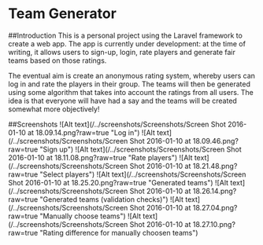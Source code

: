 # Team Generator

##Introduction
This is a personal project using the Laravel framework to create a web app. The app is currently under development: at the time of writing, it allows users to sign-up, login, rate players and generate fair teams based on those ratings. 

The eventual aim is create an anonymous rating system, whereby users can log in and rate the players in their group. The teams will then be generated using some algorithm that takes into account the ratings from all users. The idea is that everyone will have had a say and the teams will be created somewhat more objectively!

##Screenshots
![Alt text](/../screenshots/Screenshots/Screen Shot 2016-01-10 at 18.09.14.png?raw=true "Log in")
![Alt text](/../screenshots/Screenshots/Screen Shot 2016-01-10 at 18.09.46.png?raw=true "Sign up")
![Alt text](/../screenshots/Screenshots/Screen Shot 2016-01-10 at 18.11.08.png?raw=true "Rate players")
![Alt text](/../screenshots/Screenshots/Screen Shot 2016-01-10 at 18.21.48.png?raw=true "Select players")
![Alt text](/../screenshots/Screenshots/Screen Shot 2016-01-10 at 18.25.20.png?raw=true "Generated teams")
![Alt text](/../screenshots/Screenshots/Screen Shot 2016-01-10 at 18.26.14.png?raw=true "Generated teams (validation checks)")
![Alt text](/../screenshots/Screenshots/Screen Shot 2016-01-10 at 18.27.04.png?raw=true "Manually choose teams")
![Alt text](/../screenshots/Screenshots/Screen Shot 2016-01-10 at 18.27.10.png?raw=true "Rating difference for manually choosen teams")

